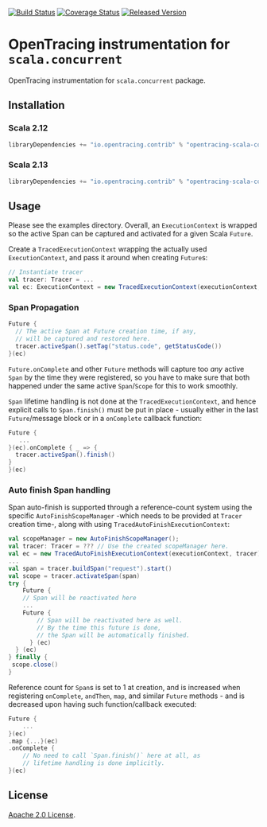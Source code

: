 [![Build Status][ci-img]][ci] [![Coverage Status][cov-img]][cov] [![Released Version][maven-img]][maven]

# OpenTracing instrumentation for `scala.concurrent`
OpenTracing instrumentation for `scala.concurrent` package.

## Installation

### Scala 2.12
```sbt
libraryDependencies += "io.opentracing.contrib" % "opentracing-scala-concurrent_2.12" % "VERSION"
```

### Scala 2.13
```sbt
libraryDependencies += "io.opentracing.contrib" % "opentracing-scala-concurrent_2.13" % "VERSION"
```


## Usage

Please see the examples directory. Overall, an `ExecutionContext` is wrapped
so the active Span can be captured and activated for a given Scala `Future`.

Create a `TracedExecutionContext` wrapping the actually used `ExecutionContext`,
and pass it around when creating `Future`s:

```scala
// Instantiate tracer
val tracer: Tracer = ...
val ec: ExecutionContext = new TracedExecutionContext(executionContext, tracer);
```

### Span Propagation

```scala
Future {
  // The active Span at Future creation time, if any,  
  // will be captured and restored here.
  tracer.activeSpan().setTag("status.code", getStatusCode())
}(ec)
```

`Future.onComplete` and other `Future` methods will
capture too *any* active `Span` by the time they were registered, so you have
to make sure that both happened under the same active `Span`/`Scope` for this
to work smoothly.

`Span` lifetime handling is not done at the `TracedExecutionContext`,
and hence explicit calls to `Span.finish()` must be put in place - usually
either in the last `Future`/message block or in a `onComplete` callback
function:

```scala
Future {  
   ...
}(ec).onComplete { _ => {
  tracer.activeSpan().finish()
}
}(ec)
```

### Auto finish Span handling

Span auto-finish is supported through a reference-count system using the specific
`AutoFinishScopeManager` -which needs to be provided at `Tracer` creation time-,
along with using `TracedAutoFinishExecutionContext`:

```scala
val scopeManager = new AutoFinishScopeManager();
val tracer: Tracer = ??? // Use the created scopeManager here.
val ec = new TracedAutoFinishExecutionContext(executionContext, tracer)
...
val span = tracer.buildSpan("request").start()
val scope = tracer.activateSpan(span)
try {
    Future {
	// Span will be reactivated here
	...
	Future {
	    // Span will be reactivated here as well.  
	    // By the time this future is done,  
	    // the Span will be automatically finished.
	  } (ec)
  } (ec)
} finally {
 scope.close()
}
```

Reference count for `Span`s is set to 1 at creation, and is increased when
registering `onComplete`, `andThen`, `map`, and similar
`Future` methods - and is decreased upon having such function/callback executed:

```scala
Future {
    ...
}(ec)
.map {...}(ec)
.onComplete {
    // No need to call `Span.finish()` here at all, as  
    // lifetime handling is done implicitly.
}(ec)
```

## License

[Apache 2.0 License](./LICENSE).

[ci-img]: https://travis-ci.org/opentracing-contrib/scala-concurrent.svg?branch=master
[ci]: https://travis-ci.org/opentracing-contrib/scala-concurrent
[cov-img]: https://coveralls.io/repos/github/opentracing-contrib/scala-concurrent/badge.svg?branch=master
[cov]: https://coveralls.io/github/opentracing-contrib/scala-concurrent?branch=master
[maven-img]: https://img.shields.io/maven-central/v/io.opentracing.contrib/opentracing-scala-concurrent_2.13.svg
[maven]: http://search.maven.org/#search%7Cga%7C1%7Copentracing-scala-concurrent_2.13
